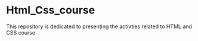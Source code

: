 # Html_Css_course
This repository is dedicated to presenting the activties related to HTML and CSS course
